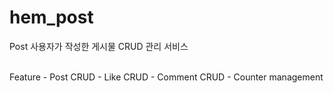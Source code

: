 # hem_post
Post
사용자가 작성한 게시물 CRUD 관리 서비스

<br>
Feature
- Post CRUD
- Like CRUD
- Comment CRUD
- Counter management
